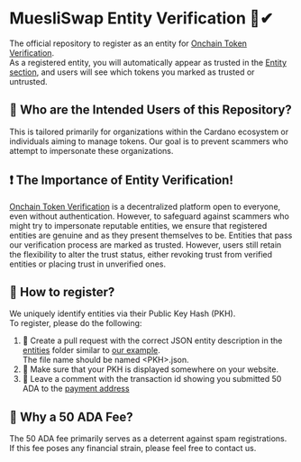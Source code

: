 # MuesliSwap Entity Verification 🏢✔

The official repository to register as an entity for [Onchain Token Verification](https://onchain-token-verification.muesliswap.com/).  
As a registered entity, you will automatically appear as trusted in the [Entity section](https://onchain-token-verification.muesliswap.com/entities), and users will see which tokens you marked as trusted or untrusted.

## 👤 Who are the Intended Users of this Repository?
This is tailored primarily for organizations within the Cardano ecosystem or individuals aiming to manage tokens. Our goal is to prevent scammers who attempt to impersonate these organizations.

## ❗ The Importance of Entity Verification!
[Onchain Token Verification](https://onchain-token-verification.muesliswap.com/) is a decentralized platform open to everyone, even without authentication. However, to safeguard against scammers who might try to impersonate reputable entities, we ensure that registered entities are genuine and as they present themselves to be. Entities that pass our verification process are marked as trusted. However, users still retain the flexibility to alter the trust status, either revoking trust from verified entities or placing trust in unverified ones.

## 📜 How to register?
We uniquely identify entities via their Public Key Hash (PKH).  
To register, please do the following:  
1. 📄 Create a pull request with the correct JSON entity description in the [entities](entities) folder similar to [our example](https://github.com/MuesliSwapTeam/muesliswap-entity-verification/blob/main/entities/9a8bb44a58ed4b9bd25e3b896d5dbadcc0128ef3ebedde2a8a3de17b.json).   
The file name should be named \<PKH\>.json.  
2. 🧐 Make sure that your PKH is displayed somewhere on your website.  
3. 💸 Leave a comment with the transaction id showing you submitted 50 ADA to the [payment address](https://cardanoscan.io/address/addr1qx3hdgge0w8asfryr2duqeajy9qnz957u660f07lghzacn4e2cutfnhq0kzd5azy95vngvn2nl0x04kxvtfrhych3lcqvwsu7a)  

## 💸 Why a 50 ADA Fee?
The 50 ADA fee primarily serves as a deterrent against spam registrations. If this fee poses any financial strain, please feel free to contact us.
